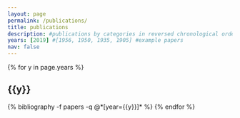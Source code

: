 ```yaml
---
layout: page
permalink: /publications/
title: publications
description: #publications by categories in reversed chronological order. generated by jekyll-scholar.
years: [2019] #[1956, 1950, 1935, 1905] #example papers
nav: false
---
```


<div class="publications">

{% for y in page.years %}
  <h2 class="year">{{y}}</h2>
  {% bibliography -f papers -q @*[year={{y}}]* %}
{% endfor %}

</div>

